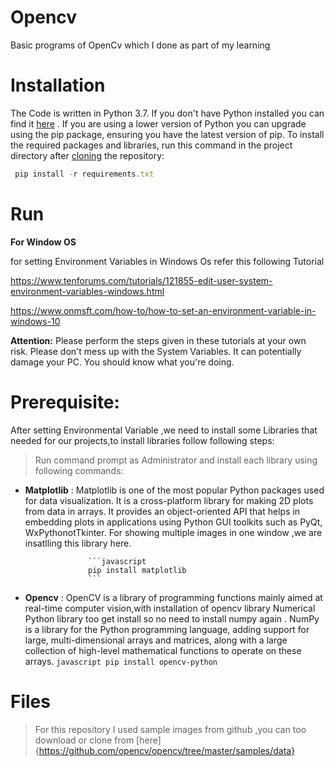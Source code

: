 # Opencv
Basic programs of OpenCv which I done as part of my learning


# Installation
The Code is written in Python 3.7. If you don't have Python installed you can find it [here](https://www.python.org/downloads/) . If you are using a lower version of Python you can upgrade using the pip package, ensuring you have the latest version of pip. To install the required packages and libraries, run this command in the project directory after [cloning](https://www.howtogeek.com/451360/how-to-clone-a-github-repository/) the repository:
   
```javascript
 pip install -r requirements.txt
```
# Run


**For Window OS**


for setting Environment Variables in Windows Os refer this following Tutorial

https://www.tenforums.com/tutorials/121855-edit-user-system-environment-variables-windows.html


https://www.onmsft.com/how-to/how-to-set-an-environment-variable-in-windows-10

**Attention:** Please perform the steps given in these tutorials at your own risk. Please don't mess up with the System Variables. It can potentially damage your PC. You should know what you're doing.

# Prerequisite:
 After setting Environmental Variable ,we need to install some Libraries that needed for our projects,to install libraries follow following steps:
 > Run command prompt as Administrator and install each library using following commands:
 * **Matplotlib** : Matplotlib is one of the most popular Python packages used for data visualization. It is a cross-platform library for making 2D plots from data in arrays. It                     provides an object-oriented API that helps in embedding plots in applications using Python GUI toolkits such as PyQt, WxPythonotTkinter. For showing multiple                     images in one window ,we are insatlling this library here.


                     ```javascript
                     pip install matplotlib
                     ```
 
* **Opencv** : OpenCV is a library of programming functions mainly aimed at real-time computer vision,with installation of opencv library Numerical Python library too get                      install so   no need to install numpy again . NumPy is a library for the Python programming language, adding support for large, multi-dimensional arrays and                      matrices, along with a large     collection of high-level mathematical functions to operate on these arrays.
               ```javascript
               pip install opencv-python
               ```


# Files
 
> For this repository I used sample images from github ,you can too download or clone from [here]{https://github.com/opencv/opencv/tree/master/samples/data}











